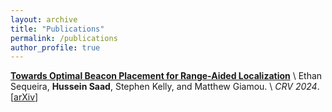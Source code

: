 ```yaml
---
layout: archive
title: "Publications"
permalink: /publications
author_profile: true
---
```


[**Towards Optimal Beacon Placement for Range-Aided Localization**](https://arxiv.org/abs/2405.11550) \\
Ethan Sequeira, **Hussein Saad**, Stephen Kelly, and Matthew Giamou. \\
*CRV 2024*. \[[arXiv](https://arxiv.org/abs/2405.11550)\]